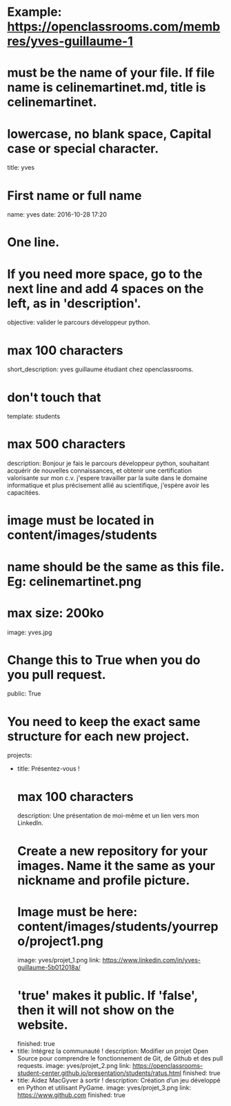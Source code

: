 # Example: https://openclassrooms.com/membres/yves-guillaume-1
# must be the name of your file. If file name is celinemartinet.md, title is celinemartinet.
# lowercase, no blank space, Capital case or special character.
title: yves

# First name or full name
name: yves
date: 2016-10-28 17:20

# One line.
# If you need more space, go to the next line and add 4 spaces on the left, as in 'description'.
objective: valider le parcours développeur python.

# max 100 characters
short_description: yves guillaume étudiant chez openclassrooms.

# don't touch that
template: students

# max 500 characters
description: Bonjour je fais le parcours développeur python, souhaitant acquérir de nouvelles connaissances, et obtenir une certification valorisante sur mon c.v. j'espere travailler par la suite dans le domaine informatique et plus précisement allié au scientifique, j'espère avoir les capacitées.

# image must be located in content/images/students
# name should be the same as this file. Eg: celinemartinet.png
# max size: 200ko
image: yves.jpg

# Change this to True when you do you pull request.
public: True

# You need to keep the exact same structure for each new project.
projects:
  - title: Présentez-vous !
    # max 100 characters
    description: Une présentation de moi-même et un lien vers mon LinkedIn.
    # Create a new repository for your images. Name it the same as your nickname and profile picture.
    # Image must be here: content/images/students/yourrepo/project1.png
    image: yves/projet_1.png
    link: https://www.linkedin.com/in/yves-guillaume-5b012018a/
    # 'true' makes it public. If 'false', then it will not show on the website.
    finished: true
  - title: Intégrez la communauté !
    description: Modifier un projet Open Source pour comprendre le fonctionnement de Git, de Github et des pull requests.
    image: yves/projet_2.png
    link: https://openclassrooms-student-center.github.io/presentation/students/ratus.html
    finished: true
  - title: Aidez MacGyver à sortir !
    description: Création d’un jeu développé en Python et utilisant PyGame.
    image: yves/projet_3.png
    link: https://www.github.com
    finished: true
